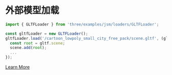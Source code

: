 # 外部模型加载

<div grid="~ cols-2 gap-4">
<div>

```javascript
import { GLTFLoader } from 'three/examples/jsm/loaders/GLTFLoader';

const gltfLoader = new GLTFLoader();
gltfLoader.load('/cartoon_lowpoly_small_city_free_pack/scene.gltf', (gltf) => {
  const root = gltf.scene;
  scene.add(root);
  ...
});
```

[Learn More](https://threejs.org/docs/index.html?q=loader#api/en/loaders/Loader)
</div>
<div>
  <ThreeJs type="LOADMODEL" />
</div>

</div>

<!--

-->
